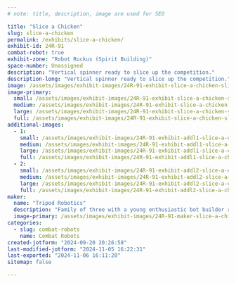 ```yaml
---
# note: title, description, image are used for SEO

title: "Slice a Chicken"
slug: slice-a-chicken
permalink: /exhibits/slice-a-chicken/
exhibit-id: 24R-91
combat-robot: true
exhibit-zone: "Robot Ruckus (Spirit Building)"
space-number: Unassigned
description: "Vertical spinner ready to slice up the competition."
description-long: "Vertical spinner ready to slice up the competition."
image: /assets/images/exhibit-images/24R-91-exhibit-slice-a-chicken-slice-a-chicken-bot-with-logo-1345-large.png
image-primary: 
  small: /assets/images/exhibit-images/24R-91-exhibit-slice-a-chicken-slice-a-chicken-bot-with-logo-1345-small.png
  medium: /assets/images/exhibit-images/24R-91-exhibit-slice-a-chicken-slice-a-chicken-bot-with-logo-1345-medium.png
  large: /assets/images/exhibit-images/24R-91-exhibit-slice-a-chicken-slice-a-chicken-bot-with-logo-1345-large.png
  full: /assets/images/exhibit-images/24R-91-exhibit-slice-a-chicken-slice-a-chicken-bot-with-logo-1345-full.png
additional-images: 
  - 1:
    small: /assets/images/exhibit-images/24R-91-exhibit-addl1-slice-a-chicken-slice-a-chicken-bot-with-logo-small.png
    medium: /assets/images/exhibit-images/24R-91-exhibit-addl1-slice-a-chicken-slice-a-chicken-bot-with-logo-medium.png
    large: /assets/images/exhibit-images/24R-91-exhibit-addl1-slice-a-chicken-slice-a-chicken-bot-with-logo-large.png
    full: /assets/images/exhibit-images/24R-91-exhibit-addl1-slice-a-chicken-slice-a-chicken-bot-with-logo-full.png
  - 2:
    small: /assets/images/exhibit-images/24R-91-exhibit-addl2-slice-a-chicken-vert-spinner-logo-small.PNG
    medium: /assets/images/exhibit-images/24R-91-exhibit-addl2-slice-a-chicken-vert-spinner-logo-medium.PNG
    large: /assets/images/exhibit-images/24R-91-exhibit-addl2-slice-a-chicken-vert-spinner-logo-large.PNG
    full: /assets/images/exhibit-images/24R-91-exhibit-addl2-slice-a-chicken-vert-spinner-logo-full.PNG
maker: 
  name: "Tripod Robotics"
  description: "Family of three with a young enthusiastic bot builder ready to slice up the competition."
  image-primary: /assets/images/exhibit-images/24R-91-maker-slice-a-chicken-teamtripodrobotics-medium.jpg
categories: 
  - slug: combat-robots
    name: Combat Robots
created-jotform: "2024-09-20 20:26:58"
last-modified-jotform: "2024-11-05 16:22:31"
last-exported: "2024-11-06 16:11:20"
sitemap: false

---
```

